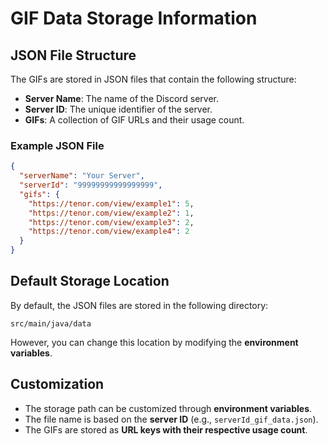 # GIF Data Storage Information

## JSON File Structure
The GIFs are stored in JSON files that contain the following structure:

- **Server Name**: The name of the Discord server.
- **Server ID**: The unique identifier of the server.
- **GIFs**: A collection of GIF URLs and their usage count.

### Example JSON File
```json
{
  "serverName": "Your Server",
  "serverId": "99999999999999999",
  "gifs": {
    "https://tenor.com/view/example1": 5,
    "https://tenor.com/view/example2": 1,
    "https://tenor.com/view/example3": 2,
    "https://tenor.com/view/example4": 2
  }
}
```

## Default Storage Location
By default, the JSON files are stored in the following directory:
```
src/main/java/data
```
However, you can change this location by modifying the **environment variables**.

## Customization
- The storage path can be customized through **environment variables**.
- The file name is based on the **server ID** (e.g., `serverId_gif_data.json`).
- The GIFs are stored as **URL keys with their respective usage count**.
